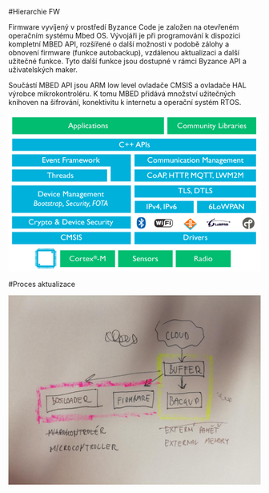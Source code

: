 #Hierarchie FW

Firmware vyvíjený v prostředí Byzance Code je založen na otevřeném operačním systému Mbed OS. Vývojáři je při programování k dispozici kompletní MBED API, rozšířené o další možnosti v podobě zálohy a obnovení firmware (funkce autobackup), vzdálenou aktualizaci a další užitečné funkce. Tyto další funkce jsou dostupné v rámci Byzance API a uživatelských maker.

Součástí MBED API jsou ARM low level ovladače CMSIS a ovladače HAL výrobce mikrokontroléru. K tomu MBED přidává množství užitečných knihoven na šifrování, konektivitu k internetu a operační systém RTOS. 

![](/assets/mbed-os-diag.jpg)

#Proces aktualizace



![](/assets/img_20180316_204757.jpg)

